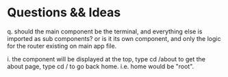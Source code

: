 # Questions && Ideas

q.  should the main component be the terminal, and everything else is imported as sub components? or is it its own component, and only the logic for the router existing on main  app file.

i.  the component will be displayed at the top, type cd /about to get the about page, type cd / to go back home. i.e. home would be "root".
